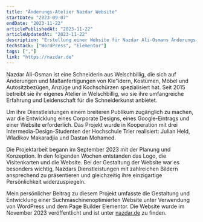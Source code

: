```yaml
---
title: "Änderungs-Atelier Nazdar Website"
startDate: "2023-09-07"
endDate: "2023-11-22"
articlePublishedAt: "2023-11-22"
articleUpdatedAt: "2023-11-22"
description: "Erstellung einer Website für Nazdar Ali-Osmans Änderungs-Atelier in Welschbillig, um ihre vielfältigen Schneiderdienstleistungen online zu präsentieren und den Kundenkontakt zu erleichtern."
techstack: ["WordPress", "Elementor"]
tags: [","]
link: "https://nazdar.de"
---
```


Nazdar Ali-Osman ist eine Schneiderin aus Welschbillig, die sich auf Änderungen und Maßanfertigungen von Kle"idern, Kostümen, Möbel und Autositzbezügen, Anzüge und Kochschürzen spezialisiert hat. Seit 2015 betreibt sie ihr eigenes Atelier in Welschbillig, wo sie ihre umfangreiche Erfahrung und Leidenschaft für die Schneiderkunst anbietet.

Um ihre Dienstleistungen einem breiteren Publikum zugänglich zu machen, war die Entwicklung eines Corporate Designs, eines Google-Eintrags und einer Website erforderlich. Das Projekt wurde in Kooperation mit drei Intermedia-Design-Studenten der Hochschule Trier realisiert: Julian Held, Wladikov Makaradjia und Dastan Mohamed.

Die Projektarbeit begann im September 2023 mit der Planung und Konzeption. In den folgenden Wochen entstanden das Logo, die Visitenkarten und die Website. Bei der Gestaltung der Website war es besonders wichtig, Nazdars Dienstleistungen mit zahlreichen Bildern ansprechend zu präsentieren und gleichzeitig ihre einzigartige Persönlichkeit widerzuspiegeln.

Mein persönlicher Beitrag zu diesem Projekt umfasste die Gestaltung und Entwicklung einer Suchmaschinenoptimierten Website unter Verwendung von WordPress und dem Page Builder Elementor. Die Website wurde im November 2023 veröffentlicht und ist unter [nazdar.de](https://nazdar.de) zu finden.
